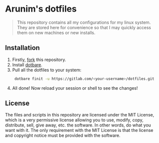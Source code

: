 # Arunim's dotfiles

> This repository contains all my configurations for my linux system. They are stored here for convenience so that I may quickly access them on new machines or new installs.

## Installation

1. Firstly, [fork](https://gitlab.com/arunim-io/dotfiles/-/forks/new) this repository.
2. Install [dotbare](https://github.com/kazhala/dotbare).
3. Pull all the dotfiles to your system:
   ```bash
    dotbare finit -u https://gitlab.com/<your-username>/dotfiles.git
   ```
4. All done! Now reload your session or shell to see the changes!

## License

The files and scripts in this repository are licensed under the MIT License, which is a very permissive license allowing you to use, modify, copy, distribute, sell, give away, etc. the software. In other words, do what you want with it. The only requirement with the MIT License is that the license and copyright notice must be provided with the software.
